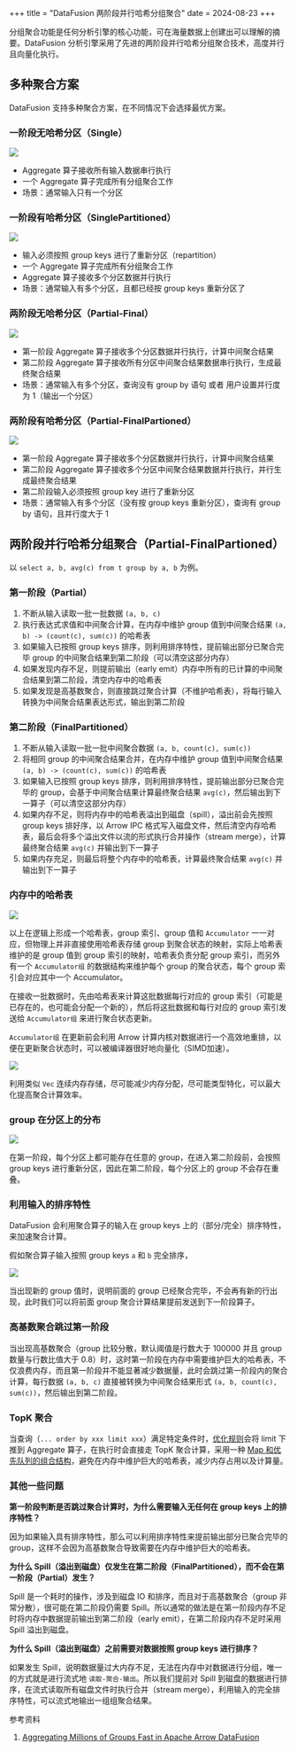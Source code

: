 +++
title = "DataFusion 两阶段并行哈希分组聚合"
date = 2024-08-23
+++

分组聚合功能是任何分析引擎的核心功能，可在海量数据上创建出可以理解的摘要。DataFusion 分析引擎采用了先进的两阶段并行哈希分组聚合技术，高度并行且向量化执行。

## 多种聚合方案
DataFusion 支持多种聚合方案，在不同情况下会选择最优方案。

### 一阶段无哈希分区（Single）
![](./datafusion-aggregation-single.drawio.png)
- Aggregate 算子接收所有输入数据串行执行
- 一个 Aggregate 算子完成所有分组聚合工作
- 场景：通常输入只有一个分区

### 一阶段有哈希分区（SinglePartitioned）
![](./datafusion-aggregation-single-partitioned.drawio.png)
- 输入必须按照 group keys 进行了重新分区（repartition）
- 一个 Aggregate 算子完成所有分组聚合工作
- Aggregate 算子接收多个分区数据并行执行
- 场景：通常输入有多个分区，且都已经按 group keys 重新分区了

### 两阶段无哈希分区（Partial-Final）
![](./datafusion-aggregation-partial-final.drawio.png)
- 第一阶段 Aggregate 算子接收多个分区数据并行执行，计算中间聚合结果
- 第二阶段 Aggregate 算子接收所有分区中间聚合结果数据串行执行，生成最终聚合结果
- 场景：通常输入有多个分区，查询没有 group by 语句 或者 用户设置并行度为 1（输出一个分区）

### 两阶段有哈希分区（Partial-FinalPartioned）
![](./datafusion-aggregation-partial-final-partitioned.drawio.png)
- 第一阶段 Aggregate 算子接收多个分区数据并行执行，计算中间聚合结果
- 第二阶段 Aggregate 算子接收多个分区中间聚合结果数据并行执行，并行生成最终聚合结果
- 第二阶段输入必须按照 group key 进行了重新分区
- 场景：通常输入有多个分区（没有按 group keys 重新分区），查询有 group by 语句，且并行度大于 1

## 两阶段并行哈希分组聚合（Partial-FinalPartioned）

以 `select a, b, avg(c) from t group by a, b` 为例。

### 第一阶段（Partial）

1. 不断从输入读取一批一批数据 `(a, b, c)`
2. 执行表达式求值和中间聚合计算，在内存中维护 group 值到中间聚合结果 `(a, b) -> (count(c), sum(c))` 的哈希表
3. 如果输入已按照 group keys 排序，则利用排序特性，提前输出部分已聚合完毕 group 的中间聚合结果到第二阶段（可以清空这部分内存）
4. 如果发现内存不足，则提前输出（early emit）内存中所有的已计算的中间聚合结果到第二阶段，清空内存中的哈希表
5. 如果发现是高基数聚合，则直接跳过聚合计算（不维护哈希表），将每行输入转换为中间聚合结果表达形式，输出到第二阶段

### 第二阶段（FinalPartitioned）

1. 不断从输入读取一批一批中间聚合数据 `(a, b, count(c), sum(c))`
2. 将相同 group 的中间聚合结果合并，在内存中维护 group 值到中间聚合结果 `(a, b) -> (count(c), sum(c))` 的哈希表
3. 如果输入已按照 group keys 排序，则利用排序特性，提前输出部分已聚合完毕的 group，会基于中间聚合结果计算最终聚合结果 `avg(c)`，然后输出到下一算子（可以清空这部分内存）
4. 如果内存不足，则将内存中的哈希表溢出到磁盘（spill），溢出前会先按照 group keys 排好序，以 Arrow IPC 格式写入磁盘文件，然后清空内存哈希表，最后会将多个溢出文件以流的形式执行合并操作（stream merge），计算最终聚合结果 `avg(c)` 并输出到下一算子
5. 如果内存充足，则最后将整个内存中的哈希表，计算最终聚合结果 `avg(c)` 并输出到下一算子

### 内存中的哈希表
![](./datafusion-aggregation-hashtable.drawio.png)

以上在逻辑上形成一个哈希表，group 索引、group 值和 `Accumulator` 一一对应，但物理上并非直接使用哈希表存储 group 到聚合状态的映射，实际上哈希表维护的是 group 值到 group 索引的映射，哈希表负责分配 group 索引，而另外有一个 `Accumulator组` 的数据结构来维护每个 group 的聚合状态，每个 group 索引会对应其中一个 Accumulator。

在接收一批数据时，先由哈希表来计算这批数据每行对应的 group 索引（可能是已存在的，也可能会分配一个新的），然后将这批数据和每行对应的 group 索引发送给 `Accumulator组` 来进行聚合状态更新。

`Accumulator组` 在更新前会利用 Arrow 计算内核对数据进行一个高效地重排，以便在更新聚合状态时，可以被编译器很好地向量化（SIMD加速）。

![](./datafusion-aggregation-reorder-accumulator-input.drawio.png)

利用类似 `Vec` 连续内存存储，尽可能减少内存分配，尽可能类型特化，可以最大化提高聚合计算效率。

### group 在分区上的分布
![](./datafusion-aggregation-group-distribution.drawio.png)

在第一阶段，每个分区上都可能存在任意的 group，在进入第二阶段前，会按照 group keys 进行重新分区，因此在第二阶段，每个分区上的 group 不会存在重叠。

### 利用输入的排序特性
DataFusion 会利用聚合算子的输入在 group keys 上的（部分/完全）排序特性，来加速聚合计算。

假如聚合算子输入按照 group keys `a` 和 `b` 完全排序，

![](./datafusion-aggregation-full-group-ordering.drawio.png)

当出现新的 group 值时，说明前面的 group 已经聚合完毕，不会再有新的行出现，此时我们可以将前面 group 聚合计算结果提前发送到下一阶段算子。

### 高基数聚合跳过第一阶段

当出现高基数聚合（group 比较分散，默认阈值是行数大于 100000 并且 group 数量与行数比值大于 0.8）时，这时第一阶段在内存中需要维护巨大的哈希表，不仅浪费内存，而且第一阶段并不能显著减少数据量，此时会跳过第一阶段内的聚合计算，每行数据 `(a, b, c)` 直接被转换为中间聚合结果形式 `(a, b, count(c), sum(c))`，然后输出到第二阶段。

### TopK 聚合
当查询（`... order by xxx limit xxx`）满足特定条件时，[优化规则](https://github.com/apache/datafusion/blob/a4445283dbff1b74a6b4d9ecfa1016857dc6207e/datafusion/core/src/physical_optimizer/topk_aggregation.rs)会将 limit 下推到 Aggregate 算子，在执行时会直接走 TopK 聚合计算，采用一种 [Map 和优先队列的组合结构](https://github.com/apache/datafusion/blob/a4445283dbff1b74a6b4d9ecfa1016857dc6207e/datafusion/physical-plan/src/aggregates/topk/priority_map.rs)，避免在内存中维护巨大的哈希表，减少内存占用以及计算量。

### 其他一些问题

**第一阶段判断是否跳过聚合计算时，为什么需要输入无任何在 group keys 上的排序特性？**

因为如果输入具有排序特性，那么可以利用排序特性来提前输出部分已聚合完毕的 group，这样不会因为高基数聚合导致需要在内存中维护巨大的哈希表。

**为什么 Spill（溢出到磁盘）仅发生在第二阶段（FinalPartitioned），而不会在第一阶段（Partial）发生？**

Spill 是一个耗时的操作，涉及到磁盘 IO 和排序，而且对于高基数聚合（group 非常分散），很可能在第二阶段仍需要 Spill。所以通常的做法是在第一阶段内存不足时将内存中数据提前输出到第二阶段（early emit），在第二阶段内存不足时采用 Spill 溢出到磁盘。

**为什么 Spill（溢出到磁盘）之前需要对数据按照 group keys 进行排序？**

如果发生 Spill，说明数据量过大内存不足，无法在内存中对数据进行分组，唯一的方式就是进行流式地 `读取-聚合-输出`。所以我们提前对 Spill 到磁盘的数据进行排序，在流式读取所有磁盘文件时执行合并（stream merge），利用输入的完全排序特性，可以流式地输出一组组聚合结果。

参考资料
1. [Aggregating Millions of Groups Fast in Apache Arrow DataFusion](https://arrow.apache.org/blog/2023/08/05/datafusion_fast_grouping/)